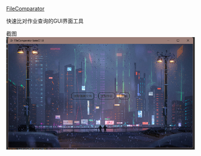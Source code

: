 [FileComparator](https://github.com/s0uths1de/FileComparator/blob/main/README.md)

快速比对作业查询的GUI界面工具

截图
![jietu.png](src%2Fmain%2Fresources%2Ftop%2Fs0uths1de%2Ffilecomparator%2Fassets%2Fjietu.png)